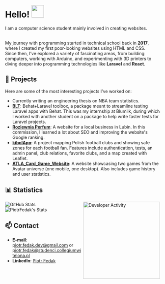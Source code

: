 <h1>Hello! <img src="https://media.giphy.com/media/hvRJCLFzcasrR4ia7z/giphy.gif" width="40"/></h1>

I am a computer science student mainly involved in creating websites.

<br>My journey with programming started in technical school back in **2017**, where I created my first poor-looking websites using HTML and CSS.  
Since then, I’ve explored a variety of fascinating areas, from building computers, working with Arduino, and experimenting with 3D printers to diving deeper into programming technologies like **Laravel** and **React**.


## 🚀 Projects

Here are some of the most interesting projects I’ve worked on:

- Currently writing an engineering thesis on NBA team statistics.
- **[BLT](https://github.com/blumilksoftware/blt)**: Behat+Laravel toolbox, a package meant to streamline testing Laravel apps with Behat. This was my internship at Blumilk, during which I worked with another student on a package to help write faster tests for Laravel projects.
- **[Rozlewnia Perfum](https://rozlewnia-perfum-lubin.com/)**: A website for a local business in Lubin. In this commission, I learned a lot about SEO and improving the website's Google ranking.
- **[kibolApp](https://github.com/kibolApp/kibolApp)**: A project mapping Polish football clubs and showing safe zones for each football fan. Features include authentication, tests, an admin panel, club relations, favorite clubs, and a map created with Leaflet.
- **[ATLA_Card_Game_Website](https://github.com/PiotrFedak/ATLA_Card_Game_Website)**: A website showcasing two games from the Avatar universe (one mobile, one desktop). Also includes game history and user statistics.


## 📊 Statistics

<img align="right" src="https://github.com/user-attachments/assets/60c387ba-f25f-42bd-8935-067e06343bf9" alt="Developer Activity" width="250" />

![GitHub Stats](https://github-readme-streak-stats.herokuapp.com/?user=PiotrFedak&theme=gotham&hide_border=true)
<br>
![PiotrFedak's Stats](https://github-readme-stats.vercel.app/api?username=PiotrFedak&theme=gotham&show_icons=true&hide_border=true&count_private=true)



## 📫 Contact

- **E-mail**: [piotr.fedak.dev@gmail.com](mailto:piotr.fedak.dev@gmail.com) or [piotr.fedak@studenci.collegiumwitelona.pl](mailto:piotr.fedak@studenci.collegiumwitelona.pl)  
- **LinkedIn**: [Piotr Fedak](https://www.linkedin.com/in/piotr-fedak-a12600317/)
